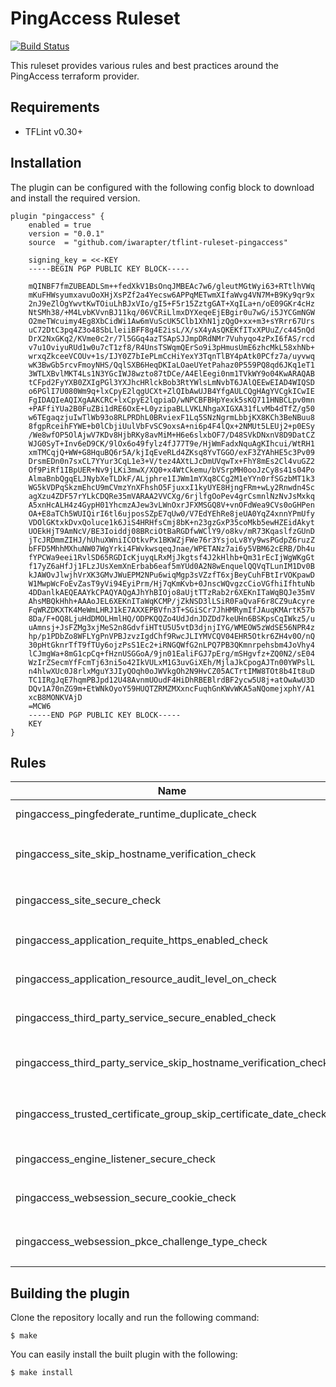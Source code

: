 # PingAccess Ruleset

[![Build Status](https://github.com/iwarapter/tflint-ruleset-pingaccess/workflows/build/badge.svg?branch=master)](https://github.com/iwarapter/tflint-ruleset-pingaccess/actions)

This ruleset provides various rules and best practices around the PingAccess terraform provider.

## Requirements

- TFLint v0.30+

## Installation

The plugin can be configured with the following config block to download and install the required version.
```hcl
plugin "pingaccess" {
    enabled = true
    version = "0.0.1"
    source  = "github.com/iwarapter/tflint-ruleset-pingaccess"

    signing_key = <<-KEY
    -----BEGIN PGP PUBLIC KEY BLOCK-----

    mQINBF7fmZUBEADLSm++fedXkV1BsOnqJMBEAc7w6/gleutMGtWyi63+RTtlhVWq
    mKuFHWsyumxavuOoXHjXsPZf2a4Yecsw6APPqMETwmXIfaWvg4VN7M+B9Ky9qr9x
    2nJ9eZlOgYwvtKwTOiuLhBJxVIo/gI5+F5r15ZztgGAT+XqILa+n/oE09GKr4cHz
    NtSMh38/+M4LvbKVvnBJ11kq/06VCRiLlmxDYXeqeEjEBgir0u7wG/i5JYCGmNGW
    O2meTWcuimy4Eg8XbCidWi1Aw6mVuScUK5Clb1XhN1jzQgO+xx+m3+sYRrr67Urs
    uC72DtC3pq4Z3o48SbLleiiBFF8g4E2isL/X/sX4yAsQKEKfITxXPUuZ/c445nQd
    DrX2NxGKq2/KVme0c2r/7l5GGq4azTSApSJJmpDRdNMr7Vuhyqo4zPxI6fAS/rcd
    v7u1OviyuRUd1w0u7cT1zf8/R4UnsTSWqmQErSo9i3pHmusUmE6zhcMkL58xhNb+
    wrxqZkceeVCOUv+1s/IJY0Z7bIePLmCcHiYexY3TqnTlBY4pAtk0PCfz7a/uyvwq
    wK3BwGb5rcvFmoyNHS/QqlSXB6HeqDKIaLOaeUYetPahaz0P559PQ8qd6JKq1eT1
    3WTLXBvlMKT4Ls1N3YGcIWJ8wzto87tDCe/A4ElEegi0nm1TVkWY9o04KwARAQAB
    tCFpd2FyYXB0ZXIgPGl3YXJhcHRlckBob3RtYWlsLmNvbT6JAlQEEwEIAD4WIQSD
    o6PGlI7U080Wm9q+lxCpyE2lqgUCXt+ZlQIbAwUJB4YfgAULCQgHAgYVCgkICwIE
    FgIDAQIeAQIXgAAKCRC+lxCpyE2lqpiaD/wNPCBFBHpYexk5sKQ711HNBCLpv0mn
    +PAFfiYUa2B0FuZBi1dRE6OxE+L0yzipaBLLVKLNhgaXIGXA31fLvMb4dTfZ/g50
    w6TEgaqzjuIwTlWb93o8RLPRDhL0BRviexF1Lq5SNzNgrmLbbjKX8KCh3BeNBuu8
    8fgpRceihFYWE+b0lCbjiUulVbFvSC9oxsA+ni6p4F4lQx+2NMUt5LEUj2+p0ESy
    /We8wfOP5OlAjwV7KDv8HjbRKy8avMiM+H6e6slxbOF7/D48SVkDNxnV8D9DatCZ
    WJG0SyT+Inv6eD9CK/9lOx6o49fylz4fJ77T9e/HjWmFadxNquAgKIhcui/WtRH1
    xmTMCqjQ+WW+G8HquBQ6r5A/kjIqEveRLd4ZKsq8YvTGGO/exF3ZYAhHE5c3Pv09
    DrsmEDn0n7sxCL7YYur3CqL1e3+V/tez4AXtLJcDmUVqwTx+FhY8mEs2Cl4vuGZ2
    Of9PiRf1IBpUER+Nv9jLKi3mwX/XQ0+x4WtCkemu/bVSrpMH0ooJzCy8s41s04Po
    AlmaBnbQgqELJNybXeTLDkF/ALjphre1IJWm1mYXq8CCg2M1eYYn0rfSGzbMT1k3
    WG5kVDPqSkzmEhcU9mCVmzYnXFhshO5FjuxxI1kyUYE8HjngFRm+wLy2Rnwdn4Sc
    agXzu4ZDF57rYLkCDQRe35mVARAA2VVCXg/6rjlfgOoPev4grCsmnlNzNvJsMxkq
    A5xnHcALH4z4GypH01YhcmzAJew3vLWnOxrJFXMSGQ8V+vnOFdWea9CVs0oGHPen
    OA+E8aTCh5WUIQirI6tl6ujposSZpE7qUw0/V7EdYEhRe8jeUA0YqZ4xnnYPmUfy
    VDOlGKtxkDvxQoluce1k6JiS4HRHfsCmj8bK+n23gzGxP35coMkb5ewHZEidAkyt
    UOEkHjT9AmNcV/BE3Ioiddj08BRciOtBaRGDfwWClY9/o8kv/mR73KqaslfzGUnD
    jTcJRDmmZIHJ/hUhuXWniICOtkvPx1BKWZjFWe76r3YsjoLv8Yy9wsPGdpZ6ruzZ
    bFFD5MhhMXhuNW07WgYrki4FWvkwsqeqJnae/WPETANz7ai6y5VBM62cERB/Dh4u
    fYPCWa9eei1RvlSD65RGDIcKjuyqLRxMjJkgtsf4J2kHlhb+Qm31rEcIjWgWKgGt
    f17yZ6aHfJj1FLzJUsXemXnErbab6eaf5mYUd0A2N8wEnquelQQVqTLunIM1Dv0B
    kJAWOvJlwjhVrXK3GMvJWuEPM2NPu6wiqMgp3sVZzfT6xjBeyCuhFBtIrVOKpawD
    W1MwpWcFoEvZasT9yVi94EyiPrm/Hj7qKmKvb+0JnscWQvgzcCioVGfhiIfhtuNb
    4DDanlkAEQEAAYkCPAQYAQgAJhYhBIOjo8aUjtTTzRab2r6XEKnITaWqBQJe35mV
    AhsMBQkHhh+AAAoJEL6XEKnITaWqKCMP/jZkNSD3lLSiR0FaQvaF6r8CZ9uAcyre
    FqWRZDKXTK4MeWmLHRJ1kE7AXXEPBVfn3T+SGiSCr7JhHMRymIfJAuqKMArtK57b
    8Da/F+OQ8LjuHdDMOLHmlHQ/ODPKQQZo4UdJdnJDZDd7keUHn6BSKpsCqIWkz5/u
    uAmnsj+JsFZMg3xjMeS2n8GdvfiHTtU5U5vtD3djnjIYG/WMEOW5zWdSE56NPR4z
    hp/p1PDbZo8WFLYgPnVPBJzvzIgdChf9RwcJLIYMVCQV04EHR5Otkr6ZH4v0O/nQ
    30pHtGknrTfT9fTUy6ojzPsS1Ec2+iRNGQWfG2nLPQ7PB3QKmnrpehsbm4JoVhy4
    lCJmgWa+8mG1cpCq+fHznUSGGoA/9jn01EaliFGJ7pErg/mSHgvfz+ZQ0N2/sE04
    WzIrZSecmYfFcmTj63ni5o42IkVULxM1G3uvGiXEh/MjlaJkCpogAJTn00YWPslL
    n4hlwXUc0J8rlxMguY3JIyQOqh0oJWVkgOh2N9HvCZ05ACTrtIMW8TOt8b4It8uD
    TC1IRgJqE7hqmPBJpd12U48AvnmUOudF4HiDhRBEBlrdBF2ycw5U8j+atOwAwU3D
    DQv1A70nZG9m+EtWNkOyoY59HUQTZRMZMXxncFuqhGnKWvWKA5aNQomejxphY/A1
    xcB8MONKVAjD
    =MCW6
    -----END PGP PUBLIC KEY BLOCK-----
    KEY
}
```

## Rules

|Name|Description|Severity|Enabled|Link|
| --- | --- | --- | --- | --- |
|pingaccess_pingfederate_runtime_duplicate_check|Rule for checking for duplicate `singleton` resource type|ERROR|✔||
|pingaccess_site_skip_hostname_verification_check|Rule for checking `pingaccess_site` `skip_hostname_verification` is not set to `true`|WARNING|✔||
|pingaccess_site_secure_check|Rule for checking `pingaccess_site` `secure` is not set to `false`|WARNING|✔||
|pingaccess_application_requite_https_enabled_check|Rule for checking `pingaccess_application` `require_https` is not set to `false`|WARNING|✔||
|pingaccess_application_resource_audit_level_on_check|Rule for checking `pingaccess_application_resource` `audit_level` is not set to `OFF`|WARNING|✔||
|pingaccess_third_party_service_secure_enabled_check|Rule for checking `pingaccess_third_party_service` `secure` is not set to `false`|WARNING|✔||
|pingaccess_third_party_service_skip_hostname_verification_check|Rule for checking `pingaccess_third_party_service` `skip_hostname_verification` is not set to `true`|WARNING|✔||
|pingaccess_trusted_certificate_group_skip_certificate_date_check|Rule for checking `pingaccess_trusted_certificate` `skip_certificate_date_check` is not set to `true`|WARNING|✔||
|pingaccess_engine_listener_secure_check|Rule for checking `pingaccess_engine_listener` `secure` is not set to `false`|WARNING|✔||
|pingaccess_websession_secure_cookie_check|Rule for checking `pingaccess_websession` `secure_cookie` is not set to `false`|WARNING|✔||
|pingaccess_websession_pkce_challenge_type_check|Rule for checking `pingaccess_websession` `pkce_challenge_type` is not set to `OFF`|WARNING|✔||

## Building the plugin

Clone the repository locally and run the following command:

```
$ make
```

You can easily install the built plugin with the following:

```
$ make install
```
